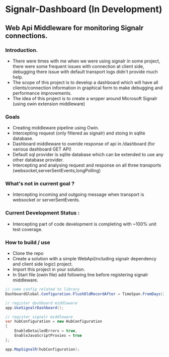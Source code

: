 # Signalr-Dashboard (In Development)

## Web Api Middleware for monitoring Signalr connections.

### Introduction.
* There were times with me when we were using signalr in some project, there were some frequent issues with connection at client side, debugging there issue with default transport logs didn't provide much help.
* The scope of this project is to develop a dashboard which will have all clients/connection information in graphical form to make debugging and performance improvements.
* The idea of this project is to create a wrpper around Microsoft Signalr (using owin extension middleware)

### Goals
* Creating middleware pipeline using Owin.
* Intercepting request (only filtered as signalr) and stoing in sqlite database.
* Dashboard middleware to overide response of api in /dashboard (for various dashboard GET API)
* Default sql provider is sqlite database which can be extended to use any other database provider.
* Intercepting and analysing request and response on all three transports (websocket,serverSentEvents,longPolling)

### What's not in current goal ?
* Intercepting incoming and outgoing message when transport is websocket or serverSentEvents.

### Current Development Status :
* Intercepting part of code development is completing with ~100% unit test coverage.

### How to build / use
* Clone the repo
* Create a solution with a simple WebApi(including signalr dependency and client side logic) project.
* Import this project in your solution.
* In Start file (owin file) add following line before registering signalr middleware.
```C#
// some config related to library
DashboardGlobal.Configuration.FlushOldRecordAfter = TimeSpan.FromDays(2);

// register dashboard middleware
app.UseSignalrDashboard();

// register signalr middleware
var hubConfiguration = new HubConfiguration
{
    EnableDetailedErrors = true,
    EnableJavaScriptProxies = true
};

app.MapSignalR(hubConfiguration);
```